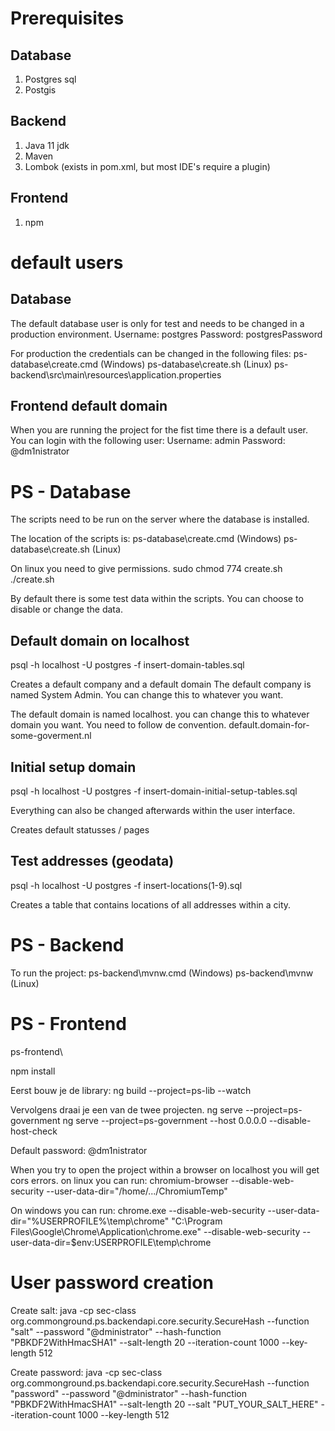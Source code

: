 # Prerequisites
## Database
1) Postgres sql
2) Postgis

## Backend 
1) Java 11 jdk
2) Maven
3) Lombok (exists in pom.xml, but most IDE's require a plugin)

## Frontend
1) npm

# default users
## Database
The default database user is only for test and needs to be changed in a production environment.
Username: postgres
Password: postgresPassword

For production the credentials can be changed in the following files:
ps-database\create.cmd (Windows)
ps-database\create.sh (Linux)
ps-backend\src\main\resources\application.properties

## Frontend default domain
When you are running the project for the fist time there is a default user. You can login with the following user:
Username: admin
Password: @dm1nistrator

# PS - Database
The scripts need to be run on the server where the database is installed.

The location of the scripts is:
ps-database\create.cmd (Windows)
ps-database\create.sh (Linux)

On linux you need to give permissions.
sudo chmod 774 create.sh
./create.sh

By default there is some test data within the scripts. You can choose to disable or change the data.

## Default domain on localhost
psql -h localhost -U postgres -f insert-domain-tables.sql

Creates a default company and a default domain
The default company is named System Admin. You can change this to whatever you want.

The default domain is named localhost. you can change this to whatever domain you want. You need to follow de convention.
default.domain-for-some-goverment.nl

## Initial setup domain
psql -h localhost -U postgres -f insert-domain-initial-setup-tables.sql

Everything can also be changed afterwards within the user interface.

Creates default statusses / pages

## Test addresses (geodata)
psql -h localhost -U postgres -f insert-locations(1-9).sql

Creates a table that contains locations of all addresses within a city.

# PS - Backend
To run the project:
ps-backend\mvnw.cmd (Windows)
ps-backend\mvnw (Linux)

# PS - Frontend
ps-frontend\

npm install

Eerst bouw je de library:
ng build --project=ps-lib --watch

Vervolgens draai je een van de twee projecten.
ng serve --project=ps-government
ng serve --project=ps-government --host 0.0.0.0 --disable-host-check

Default password: @dm1nistrator

When you try to open the project within a browser on localhost you will get cors errors.
on linux you can run:
chromium-browser --disable-web-security --user-data-dir="/home/.../ChromiumTemp"

On windows you can run:
chrome.exe --disable-web-security --user-data-dir="%USERPROFILE%\temp\chrome"
"C:\Program Files\Google\Chrome\Application\chrome.exe" --disable-web-security --user-data-dir=$env:USERPROFILE\temp\chrome

# User password creation
Create salt:
java -cp sec-class org.commonground.ps.backendapi.core.security.SecureHash --function "salt" --password "@dministrator" --hash-function "PBKDF2WithHmacSHA1" --salt-length 20 --iteration-count 1000 --key-length 512

Create password:
java -cp sec-class org.commonground.ps.backendapi.core.security.SecureHash --function "password" --password "@dministrator" --hash-function "PBKDF2WithHmacSHA1" --salt-length 20 --salt "PUT_YOUR_SALT_HERE" --iteration-count 1000 --key-length 512